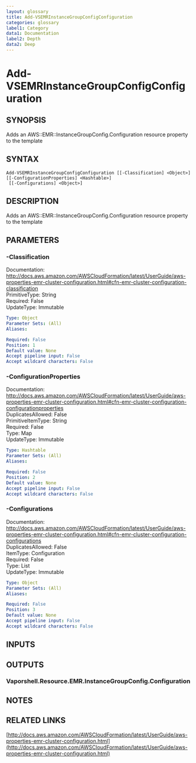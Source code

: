 ```yaml
---
layout: glossary
title: Add-VSEMRInstanceGroupConfigConfiguration
categories: glossary
label1: Category
data1: Documentation
label2: Depth
data2: Deep
---
```


# Add-VSEMRInstanceGroupConfigConfiguration

## SYNOPSIS
Adds an AWS::EMR::InstanceGroupConfig.Configuration resource property to the template

## SYNTAX

```
Add-VSEMRInstanceGroupConfigConfiguration [[-Classification] <Object>] [[-ConfigurationProperties] <Hashtable>]
 [[-Configurations] <Object>]
```

## DESCRIPTION
Adds an AWS::EMR::InstanceGroupConfig.Configuration resource property to the template

## PARAMETERS

### -Classification
Documentation: http://docs.aws.amazon.com/AWSCloudFormation/latest/UserGuide/aws-properties-emr-cluster-configuration.html#cfn-emr-cluster-configuration-classification    
PrimitiveType: String    
Required: False    
UpdateType: Immutable

```yaml
Type: Object
Parameter Sets: (All)
Aliases: 

Required: False
Position: 1
Default value: None
Accept pipeline input: False
Accept wildcard characters: False
```

### -ConfigurationProperties
Documentation: http://docs.aws.amazon.com/AWSCloudFormation/latest/UserGuide/aws-properties-emr-cluster-configuration.html#cfn-emr-cluster-configuration-configurationproperties    
DuplicatesAllowed: False    
PrimitiveItemType: String    
Required: False    
Type: Map    
UpdateType: Immutable

```yaml
Type: Hashtable
Parameter Sets: (All)
Aliases: 

Required: False
Position: 2
Default value: None
Accept pipeline input: False
Accept wildcard characters: False
```

### -Configurations
Documentation: http://docs.aws.amazon.com/AWSCloudFormation/latest/UserGuide/aws-properties-emr-cluster-configuration.html#cfn-emr-cluster-configuration-configurations    
DuplicatesAllowed: False    
ItemType: Configuration    
Required: False    
Type: List    
UpdateType: Immutable

```yaml
Type: Object
Parameter Sets: (All)
Aliases: 

Required: False
Position: 3
Default value: None
Accept pipeline input: False
Accept wildcard characters: False
```

## INPUTS

## OUTPUTS

### Vaporshell.Resource.EMR.InstanceGroupConfig.Configuration

## NOTES

## RELATED LINKS

[http://docs.aws.amazon.com/AWSCloudFormation/latest/UserGuide/aws-properties-emr-cluster-configuration.html](http://docs.aws.amazon.com/AWSCloudFormation/latest/UserGuide/aws-properties-emr-cluster-configuration.html)

